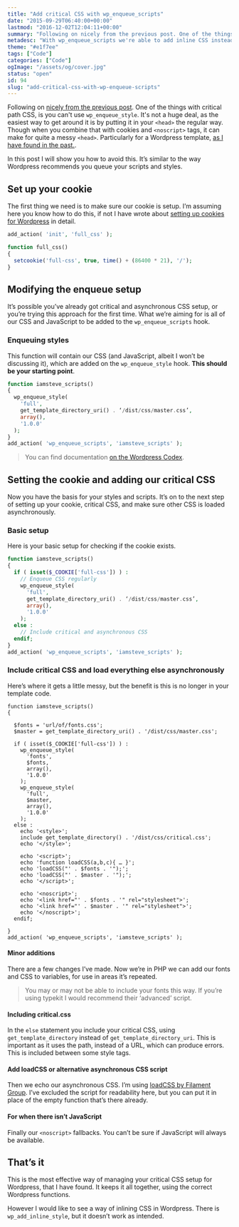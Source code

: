 ```yaml
---
title: "Add critical CSS with wp_enqueue_scripts"
date: "2015-09-29T06:40:00+00:00"
lastmod: "2016-12-02T12:04:11+00:00"
summary: "Following on nicely from the previous post. One of the things with critical path CSS, is you can’t use wp_enqueue_style. It’s not a huge deal, as the easiest way to get around it is by putting it in your <head> the regular way. Though when you combine that with cookies and <noscript> tags, it can make for quite a messy <head>. Particularly for a Wordpress template, as I have found in the past..In this post I will show you how to avoid this. It’s similar to the way Wordpress recommends you queue your scripts and styles."
metadesc: "With wp_enqueue_scripts we're able to add inline CSS instead of including a file, this means we can add our critical CSS through functions.php."
theme: "#e1f7ee"
tags: ["Code"]
categories: ["Code"]
ogImage: "/assets/og/cover.jpg"
status: "open"
id: 94
slug: "add-critical-css-with-wp-enqueue-scripts"
---
```


Following on [nicely from the previous post](/blog/setting-a-cookie-with-wordpress). One of the things with critical path CSS, is you can't use `wp_enqueue_style`. It's not a huge deal, as the easiest way to get around it is by putting it in your `<head>` the regular way. Though when you combine that with cookies and `<noscript>` tags, it can make for quite a messy `<head>`. Particularly for a Wordpress template, [as I have found in the past.](/blog/using-cookies-to-serve-critical-css-for-first-time-visits).

In this post I will show you how to avoid this. It’s similar to the way Wordpress recommends you queue your scripts and styles.

## Set up your cookie
The first thing we need is to make sure our cookie is setup. I’m assuming here you know how to do this, if not I have wrote about [setting up cookies for Wordpress](/blog/setting-a-cookie-with-wordpress) in detail.

```php
add_action( 'init', 'full_css' );

function full_css()
{
  setcookie('full-css', true, time() + (86400 * 21), '/');
}
```

## Modifying the enqueue setup
It’s possible you’ve already got critical and asynchronous CSS setup, or you’re trying this approach for the first time. What we’re aiming for is all of our CSS and JavaScript to be added to the `wp_enqueue_scripts` hook.

### Enqueuing styles
This function will contain our CSS (and JavaScript, albeit I won’t be discussing it), which are added on the `wp_enqueue_style` hook. **This should be your starting point**. 

```php
function iamsteve_scripts()
{
  wp_enqueue_style(
    'full',
    get_template_directory_uri() . ‘/dist/css/master.css’,
    array(),
    '1.0.0'
  );
}
add_action( 'wp_enqueue_scripts', 'iamsteve_scripts' );
```

> You can find documentation [on the Wordpress Codex](https://codex.wordpress.org/Function_Reference/wp_enqueue_style).

## Setting the cookie and adding our critical CSS
Now you have the basis for your styles and scripts. It’s on to the next step of setting up your cookie, critical CSS, and make sure other CSS is loaded asynchronously.

### Basic setup
Here is your basic setup for checking if the cookie exists.

```php
function iamsteve_scripts()
{
  if ( isset($_COOKIE['full-css']) ) :
    // Enqueue CSS regularly
    wp_enqueue_style(
      'full',
      get_template_directory_uri() . ‘/dist/css/master.css’,
      array(),
      '1.0.0'
    );
  else :
    // Include critical and asynchronous CSS
  endif;
}
add_action( 'wp_enqueue_scripts', 'iamsteve_scripts' );
```

### Include critical CSS and load everything else asynchronously
Here’s where it gets a little messy, but the benefit is this is no longer in your template code.

```{.language-php .code-tall}
function iamsteve_scripts()
{

  $fonts = 'url/of/fonts.css';
  $master = get_template_directory_uri() . '/dist/css/master.css';

  if ( isset($_COOKIE['full-css']) ) :
    wp_enqueue_style(
      'fonts',
      $fonts,
      array(),
      '1.0.0'
    );
    wp_enqueue_style(
      'full',
      $master,
      array(),
      '1.0.0'
    );
  else :
    echo '<style>';
    include get_template_directory() . '/dist/css/critical.css';
    echo '</style>';

    echo '<script>';
    echo 'function loadCSS(a,b,c){ … }';
    echo 'loadCSS("' . $fonts . '");';
    echo 'loadCSS("' . $master . '");';
    echo '</script>';

    echo '<noscript>';
    echo '<link href="' . $fonts . '" rel="stylesheet">';
    echo '<link href="' . $master . '" rel="stylesheet">';
    echo '</noscript>';
  endif;

}
add_action( 'wp_enqueue_scripts', 'iamsteve_scripts' );
```

#### Minor additions
There are a few changes I’ve made. Now we’re in PHP we can add our fonts and CSS to variables, for use in areas it’s repeated.

> You may or may not be able to include your fonts this way. If you’re using typekit I would recommend their ‘advanced’ script.

#### Including critical.css
In the `else` statement you include your critical CSS, using `get_template_directory` instead of `get_template_directory_uri`. This is important as it uses the path, instead of a URL, which can produce errors. This is included between some style tags.

#### Add loadCSS or alternative asynchronous CSS script
Then we echo our asynchronous CSS. I’m using [loadCSS by Filament Group](https://github.com/filamentgroup/loadCSS). I’ve excluded the script for readability here, but you can put it in place of the empty function that’s there already.

#### For when there isn’t JavaScript
Finally our `<noscript>` fallbacks. You can’t be sure if JavaScript will always be available.

## That’s it
This is the most effective way of managing your critical CSS setup for Wordpress, that I have found. It keeps it all together, using the correct Wordpress functions.

However I would like to see a way of inlining CSS in Wordpress. There is `wp_add_inline_style`, but it doesn’t work as intended.